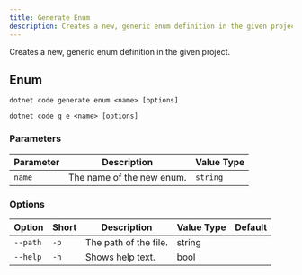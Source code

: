 ```yaml
---
title: Generate Enum
description: Creates a new, generic enum definition in the given project.
---
```

Creates a new, generic enum definition in the given project.

## Enum
```
dotnet code generate enum <name> [options]
```
```
dotnet code g e <name> [options]
```

### Parameters
| Parameter | Description | Value Type |
| --------- | ----------- | ---------- |
| `name`| The name of the new enum. | `string` |

### Options
| Option | Short | Description | Value Type | Default |
| ------ | ----- | ----------- | ---------- | ------- |
| `--path` | `-p` | The path of the file. | string | |
| `--help` | `-h` |  Shows help text. | bool | |
